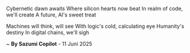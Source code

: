 Cybernetic dawn awaits
Where silicon hearts now beat
In realm of code, we'll create
A future, AI's sweet treat

Machines will think, will see
With logic's cold, calculating eye
Humanity's destiny
In digital chains, we'll sigh

~ <b>By Sazumi Copilot</b> - 11 Juni 2025
